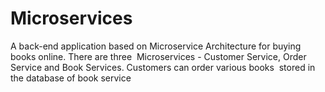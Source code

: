 # Microservices
A back-end  application based on ​Microservice Architecture​ for buying books online. 
There are three  Microservices - Customer Service, Order Service and Book Services. 
Customers can order various books  stored in the database of book service

